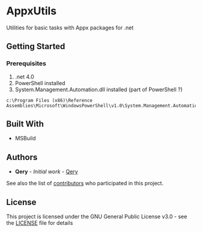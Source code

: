 # AppxUtils
Utilities for basic tasks with Appx packages for .net

## Getting Started

### Prerequisites

1. .net 4.0
2. PowerShell installed
3. System.Management.Automation.dll installed (part of PowerShell ?)
```
c:\Program Files (x86)\Reference Assemblies\Microsoft\WindowsPowerShell\v1.0\System.Management.Automation.dll
```

## Built With

* MSBuild

## Authors

* **Qery** - *Initial work* - [Qery](https://github.com/qery)

See also the list of [contributors](https://github.com/qery/AppxUtils/contributors) who participated in this project.

## License

This project is licensed under the GNU General Public License v3.0 - see the [LICENSE](LICENSE) file for details
